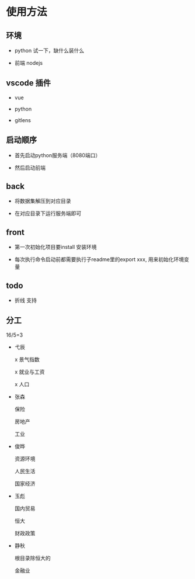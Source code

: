 # 使用方法

## 环境

- python 试一下，缺什么装什么

- 前端 nodejs

## vscode 插件

- vue

- python

- gitlens

## 启动顺序
- 首先启动python服务端（8080端口）

- 然后启动前端
## back
- 将数据集解压到对应目录

- 在对应目录下运行服务端即可

## front
- 第一次初始化项目要install 安装环境

- 每次执行命令启动前都需要执行子readme里的export xxx, 用来初始化环境变量


## todo

- 折线 支持 

## 分工

16/5=3

- 弋辰
    
    x 景气指数

    x 就业与工资

    x 人口

- 张森

    保险

    房地产
    
    工业

- 俊晔

    资源环境

    人民生活

    国家经济

- 玉彪

    国内贸易

    恒大

    财政政策

- 静秋

    根目录除恒大的

    金融业

